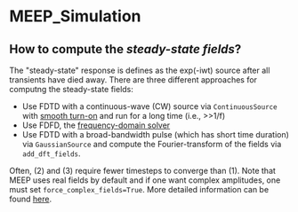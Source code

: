# MEEP_Simulation
## How to compute the _steady-state fields_?
The "steady-state" response is defines as the exp(-iwt) source after all transients have died away. There are three different approaches for computng the steady-state fields:
 - Use FDTD with a continuous-wave (CW) source via `ContinuousSource` with [smooth turn-on](https://meep.readthedocs.io/en/latest/FAQ/#why-doesnt-the-continuous-wave-cw-source-produce-an-exact-single-frequency-response) and run for a long time (i.e., >>1/f)
 - Use FDFD, the [frequency-domain solver](https://meep-hr.readthedocs.io/en/latest/Python_User_Interface/#frequency-domain-solver)
 - Use FDTD with a broad-bandwidth pulse (which has short time duration) via `GaussianSource` and compute the Fourier-transform of the fields via `add_dft_fields`.
 
 
 Often, (2) and (3) require fewer timesteps to converge than (1). Note that MEEP uses real fields by default and if one want complex amplitudes, one must set `force_complex_fields=True`. More detailed information can be found [here](https://meep.readthedocs.io/en/latest/FAQ/#how-do-i-compute-the-steady-state-fields).